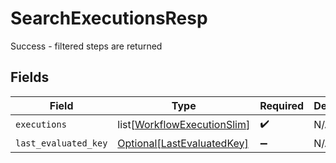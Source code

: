 # SearchExecutionsResp

Success - filtered steps are returned


## Fields

| Field                                                                       | Type                                                                        | Required                                                                    | Description                                                                 |
| --------------------------------------------------------------------------- | --------------------------------------------------------------------------- | --------------------------------------------------------------------------- | --------------------------------------------------------------------------- |
| `executions`                                                                | list[[WorkflowExecutionSlim](../../models/shared/workflowexecutionslim.md)] | :heavy_check_mark:                                                          | N/A                                                                         |
| `last_evaluated_key`                                                        | [Optional[LastEvaluatedKey]](../../models/shared/lastevaluatedkey.md)       | :heavy_minus_sign:                                                          | N/A                                                                         |